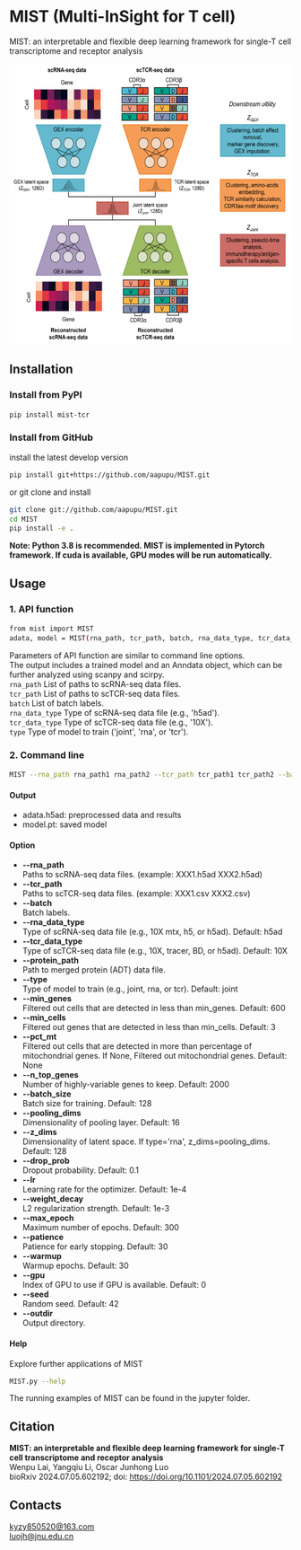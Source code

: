 # MIST (Multi-InSight for T cell)
MIST: an interpretable and flexible deep learning framework for single-T cell transcriptome and receptor analysis

<div align=center><img  height="500" src=https://github.com/aapupu/MIST/blob/main/doc/MIST.jpg><div align=left>

Installation
-------
### Install from PyPI
```bash
pip install mist-tcr
```

### Install from GitHub
install the latest develop version
```bash
pip install git+https://github.com/aapupu/MIST.git
```
or git clone and install
```bash
git clone git://github.com/aapupu/MIST.git
cd MIST
pip install -e .
```

**Note: Python 3.8 is recommended. MIST is implemented in Pytorch framework. If cuda is available, GPU modes will be run automatically.**

Usage
-------
### 1. API function
```bash
from mist import MIST
adata, model = MIST(rna_path, tcr_path, batch, rna_data_type, tcr_data_type, type)
```
Parameters of API function are similar to command line options.<br />
The output includes a trained model and an Anndata object, which can be further analyzed using scanpy and scirpy.<br />
```rna_path``` List of paths to scRNA-seq data files.<br />
```tcr_path``` List of paths to scTCR-seq data files.<br />
```batch``` List of batch labels.<br />
```rna_data_type``` Type of scRNA-seq data file (e.g., 'h5ad').<br />
```tcr_data_type``` Type of scTCR-seq data file (e.g., '10X').<br />
```type``` Type of model to train ('joint', 'rna', or 'tcr').

### 2. Command line
```bash
MIST --rna_path rna_path1 rna_path2 --tcr_path tcr_path1 tcr_path2 --batch batch1 batch2 --rna_data_type h5ad --tcr_data_type 10X --type joint
```

#### Output 
- adata.h5ad: preprocessed data and results
- model.pt: saved model

#### Option
- **--rna_path**<br />Paths to scRNA-seq data files. (example: XXX1.h5ad XXX2.h5ad)
- **--tcr_path**<br />Paths to scTCR-seq data files. (example: XXX1.csv XXX2.csv)
- **--batch**<br />Batch labels. 
- **--rna_data_type**<br />Type of scRNA-seq data file (e.g., 10X mtx, h5, or h5ad).  Default: h5ad
- **--tcr_data_type**<br />Type of scTCR-seq data file (e.g., 10X, tracer, BD, or h5ad). Default: 10X
- **--protein_path**<br />Path to merged protein (ADT) data file.
- **--type**<br />Type of model to train (e.g., joint, rna, or tcr). Default: joint
- **--min_genes**<br />Filtered out cells that are detected in less than min_genes. Default: 600
- **--min_cells**<br />Filtered out genes that are detected in less than min_cells. Default: 3
- **--pct_mt**<br />Filtered out cells that are detected in more than percentage of mitochondrial genes. If None, Filtered out mitochondrial genes. Default: None
- **--n_top_genes**<br />Number of highly-variable genes to keep. Default: 2000
- **--batch_size**<br />Batch size for training. Default: 128
- **--pooling_dims**<br />Dimensionality of pooling layer. Default: 16
- **--z_dims**<br />Dimensionality of latent space. If type='rna', z_dims=pooling_dims. Default: 128
- **--drop_prob**<br />Dropout probability. Default: 0.1
- **--lr**<br />Learning rate for the optimizer. Default: 1e-4
- **--weight_decay**<br />L2 regularization strength. Default: 1e-3
- **--max_epoch**<br />Maximum number of epochs. Default: 300
- **--patience**<br />Patience for early stopping. Default: 30
- **--warmup**<br />Warmup epochs. Default: 30
- **--gpu**<br />Index of GPU to use if GPU is available. Default: 0
- **--seed**<br />Random seed. Default: 42
- **--outdir**<br />Output directory.

#### Help
Explore further applications of MIST
```bash
MIST.py --help 
```
The running examples of MIST can be found in the jupyter folder.

Citation
-------
**MIST: an interpretable and flexible deep learning framework for single-T cell transcriptome and receptor analysis**<br />
Wenpu Lai, Yangqiu Li, Oscar Junhong Luo<br />
bioRxiv 2024.07.05.602192; doi: https://doi.org/10.1101/2024.07.05.602192 

Contacts
-------
kyzy850520@163.com<br />
luojh@jnu.edu.cn
